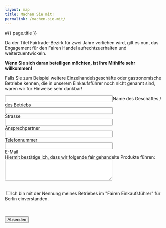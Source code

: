```yaml
---
layout: map
title: Machen Sie mit!
permalink: /machen-sie-mit/
---
```



#{{ page.title }}

Da der Titel Fairtrade-Bezirk für zwei Jahre verliehen wird, gilt es nun, das Engagement für den Fairen Handel aufrechtzuerhalten und weiterzuentwickeln.

**Wenn Sie sich daran beteiligen möchten, ist Ihre Mithilfe sehr willkommen!**

Falls Sie zum Beispiel weitere Einzelhandelsgeschäfte oder gastronomische Betriebe kennen, die in unserem Einkaufsführer noch nicht genannt sind, waren wir für Hinweise sehr dankbar!

<form class="form-inline" action="http://formspree.io/info@fairtradetown.berlin" method="post">
  <input type="text" class="form-custom" size="40" /><label>Name des Geschäftes / des Betriebs</label><br />
  <input type="text" class="form-custom" size="40" /><br /><label>Strasse</label><br />
  <input type="text" class="form-custom" size="40" ><br /><label>Ansprechpartner</label><br />
  <input type="tel" class="form-custom" size="40" ><br /><label>Telefonnummer</label><br />
  <input type="email" class="form-custom" size="40" name="_replyto"  /><br /><label>E-Mail</label><br />
  <label>Hiermit bestätige ich, dass wir folgende fair gehandelte Produkte führen:</label><textarea  class="form-custom" cols="40" rows="4"></textarea> <br /><br />

  <input type="checkbox" class="form-custom" /><label>Ich bin mit der Nennung meines Betriebes im "Fairen Einkaufsführer" für Berlin einverstanden.</label><br />

  <input type="hidden" name="_next" value="http://www.fairtradetown.berlin" /><br />
  <input type="hidden" name="_subject" value="Neuer Eintrag Fairer Einkaufsführer" /><br />
  <input type="submit" value="Absenden" class="btn btn-default btn-lg center-block" />
</form>
